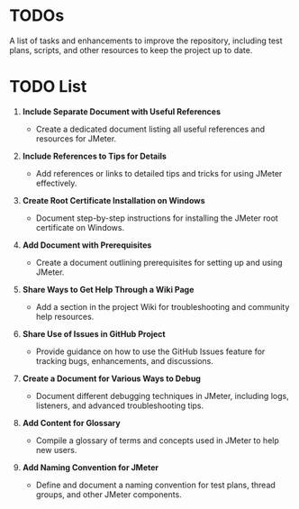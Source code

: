 # TODOs

A list of tasks and enhancements to improve the repository, including test plans, scripts, and other resources to keep the project up to date.

# TODO List

1. **Include Separate Document with Useful References**
    - Create a dedicated document listing all useful references and resources for JMeter.

2. **Include References to Tips for Details**
    - Add references or links to detailed tips and tricks for using JMeter effectively.

3. **Create Root Certificate Installation on Windows**
    - Document step-by-step instructions for installing the JMeter root certificate on Windows.

4. **Add Document with Prerequisites**
    - Create a document outlining prerequisites for setting up and using JMeter.

5. **Share Ways to Get Help Through a Wiki Page**
    - Add a section in the project Wiki for troubleshooting and community help resources.

6. **Share Use of Issues in GitHub Project**
    - Provide guidance on how to use the GitHub Issues feature for tracking bugs, enhancements, and discussions.

7. **Create a Document for Various Ways to Debug**
    - Document different debugging techniques in JMeter, including logs, listeners, and advanced troubleshooting tips.

8. **Add Content for Glossary**
    - Compile a glossary of terms and concepts used in JMeter to help new users.

9. **Add Naming Convention for JMeter**
    - Define and document a naming convention for test plans, thread groups, and other JMeter components.
